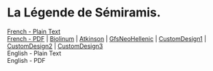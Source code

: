 # La Légende de Sémiramis.

[French - Plain Text](full-text-french.md)  
[French - PDF](https://cdn.solaranamnesis.com/FrancoisLenormant/lenormant_semiramis_legende_1873_french.pdf) | [Biolinum](https://cdn.solaranamnesis.com/FrancoisLenormant/lenormant_semiramis_legende_1873_french_biolinum.pdf) | [Atkinson](https://cdn.solaranamnesis.com/FrancoisLenormant/lenormant_semiramis_legende_1873_french_atkinson.pdf) | [GfsNeoHellenic](https://cdn.solaranamnesis.com/FrancoisLenormant/lenormant_semiramis_legende_1873_french_gfsneohellenic.pdf) | [CustomDesign1](https://cdn.solaranamnesis.com/FrancoisLenormant/lenormant_semiramis_legende_1873_french_custom01.pdf) | [CustomDesign2](https://cdn.solaranamnesis.com/FrancoisLenormant/lenormant_semiramis_legende_1873_french_custom02.pdf) | [CustomDesign3](https://cdn.solaranamnesis.com/FrancoisLenormant/lenormant_semiramis_legende_1873_french_custom03.pdf)  
English - Plain Text  
English - PDF  
